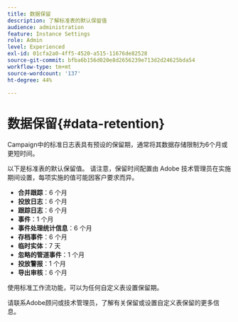 ```yaml
---
title: 数据保留
description: 了解标准表的默认保留值
audience: administration
feature: Instance Settings
role: Admin
level: Experienced
exl-id: 01cfa2a0-4ff5-4520-a515-11676de82528
source-git-commit: bfba6b156d020e8d2656239e713d2d24625bda54
workflow-type: tm+mt
source-wordcount: '137'
ht-degree: 44%

---
```


# 数据保留{#data-retention}

Campaign中的标准日志表具有预设的保留期，通常将其数据存储限制为6个月或更短时间。

以下是标准表的默认保留值。 请注意，保留时间配置由 Adobe 技术管理员在实施期间设置，每项实施的值可能因客户要求而异。

* **合并跟踪**：6 个月
* **投放日志**：6 个月
* **跟踪日志**：6 个月
* **事件**：1 个月
* **事件处理统计信息**：6 个月
* **存档事件**：6 个月
* **临时实体**：7 天
* **忽略的管道事件**：1 个月
* **投放警报**：1 个月
* **导出审核**：6 个月

使用标准工作流功能，可以为任何自定义表设置保留期。

请联系Adobe顾问或技术管理员，了解有关保留或设置自定义表保留的更多信息。
